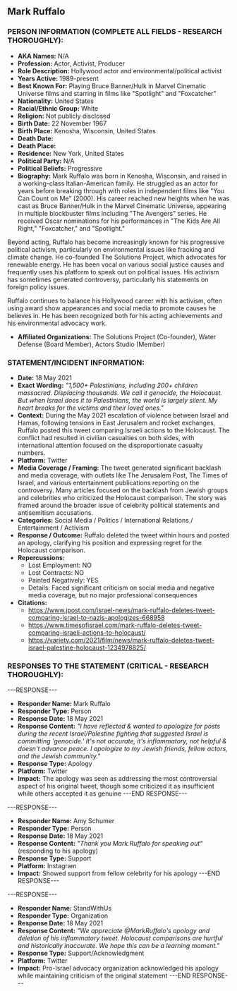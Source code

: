 ## Mark Ruffalo

### PERSON INFORMATION (COMPLETE ALL FIELDS - RESEARCH THOROUGHLY):

- **AKA Names:** N/A
- **Profession:** Actor, Activist, Producer
- **Role Description:** Hollywood actor and environmental/political activist
- **Years Active:** 1989-present
- **Best Known For:** Playing Bruce Banner/Hulk in Marvel Cinematic Universe films and starring in films like "Spotlight" and "Foxcatcher"
- **Nationality:** United States
- **Racial/Ethnic Group:** White
- **Religion:** Not publicly disclosed
- **Birth Date:** 22 November 1967
- **Birth Place:** Kenosha, Wisconsin, United States
- **Death Date:** 
- **Death Place:** 
- **Residence:** New York, United States
- **Political Party:** N/A
- **Political Beliefs:** Progressive
- **Biography:** Mark Ruffalo was born in Kenosha, Wisconsin, and raised in a working-class Italian-American family. He struggled as an actor for years before breaking through with roles in independent films like "You Can Count on Me" (2000). His career reached new heights when he was cast as Bruce Banner/Hulk in the Marvel Cinematic Universe, appearing in multiple blockbuster films including "The Avengers" series. He received Oscar nominations for his performances in "The Kids Are All Right," "Foxcatcher," and "Spotlight."

Beyond acting, Ruffalo has become increasingly known for his progressive political activism, particularly on environmental issues like fracking and climate change. He co-founded The Solutions Project, which advocates for renewable energy. He has been vocal on various social justice causes and frequently uses his platform to speak out on political issues. His activism has sometimes generated controversy, particularly his statements on foreign policy issues.

Ruffalo continues to balance his Hollywood career with his activism, often using award show appearances and social media to promote causes he believes in. He has been recognized both for his acting achievements and his environmental advocacy work.

- **Affiliated Organizations:** The Solutions Project (Co-founder), Water Defense (Board Member), Actors Studio (Member)

### STATEMENT/INCIDENT INFORMATION:
- **Date:** 18 May 2021
- **Exact Wording:** *"1,500+ Palestinians, including 200+ children massacred. Displacing thousands. We call it genocide, the Holocaust. But when Israel does it to Palestinians, the world is largely silent. My heart breaks for the victims and their loved ones."*
- **Context:** During the May 2021 escalation of violence between Israel and Hamas, following tensions in East Jerusalem and rocket exchanges, Ruffalo posted this tweet comparing Israeli actions to the Holocaust. The conflict had resulted in civilian casualties on both sides, with international attention focused on the disproportionate casualty numbers.
- **Platform:** Twitter
- **Media Coverage / Framing:** The tweet generated significant backlash and media coverage, with outlets like The Jerusalem Post, The Times of Israel, and various entertainment publications reporting on the controversy. Many articles focused on the backlash from Jewish groups and celebrities who criticized the Holocaust comparison. The story was framed around the broader issue of celebrity political statements and antisemitism accusations.
- **Categories:** Social Media / Politics / International Relations / Entertainment / Activism
- **Response / Outcome:** Ruffalo deleted the tweet within hours and posted an apology, clarifying his position and expressing regret for the Holocaust comparison.
- **Repercussions:** 
  - Lost Employment: NO
  - Lost Contracts: NO
  - Painted Negatively: YES
  - Details: Faced significant criticism on social media and negative media coverage, but no major professional consequences
- **Citations:** 
  - https://www.jpost.com/israel-news/mark-ruffalo-deletes-tweet-comparing-israel-to-nazis-apologizes-668958
  - https://www.timesofisrael.com/mark-ruffalo-deletes-tweet-comparing-israeli-actions-to-holocaust/
  - https://variety.com/2021/film/news/mark-ruffalo-deletes-tweet-israel-palestine-holocaust-1234978825/

### RESPONSES TO THE STATEMENT (CRITICAL - RESEARCH THOROUGHLY):

---RESPONSE---
- **Responder Name:** Mark Ruffalo
- **Responder Type:** Person
- **Response Date:** 18 May 2021
- **Response Content:** *"I have reflected & wanted to apologize for posts during the recent Israel/Palestine fighting that suggested Israel is committing 'genocide.' It's not accurate, it's inflammatory, not helpful & doesn't advance peace. I apologize to my Jewish friends, fellow actors, and the Jewish community."*
- **Response Type:** Apology
- **Platform:** Twitter
- **Impact:** The apology was seen as addressing the most controversial aspect of his original tweet, though some criticized it as insufficient while others accepted it as genuine
---END RESPONSE---

---RESPONSE---
- **Responder Name:** Amy Schumer
- **Responder Type:** Person
- **Response Date:** 18 May 2021
- **Response Content:** *"Thank you Mark Ruffalo for speaking out"* (responding to his apology)
- **Response Type:** Support
- **Platform:** Instagram
- **Impact:** Showed support from fellow celebrity for his apology
---END RESPONSE---

---RESPONSE---
- **Responder Name:** StandWithUs
- **Responder Type:** Organization
- **Response Date:** 18 May 2021
- **Response Content:** *"We appreciate @MarkRuffalo's apology and deletion of his inflammatory tweet. Holocaust comparisons are hurtful and historically inaccurate. We hope this can be a learning moment."*
- **Response Type:** Support/Acknowledgment
- **Platform:** Twitter
- **Impact:** Pro-Israel advocacy organization acknowledged his apology while maintaining criticism of the original statement
---END RESPONSE---